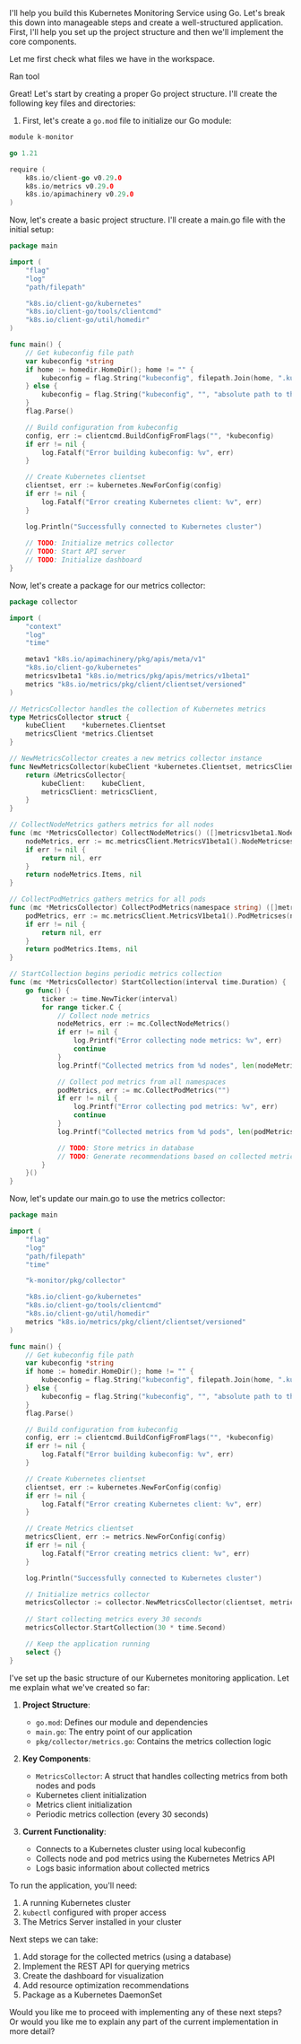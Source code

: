 I'll help you build this Kubernetes Monitoring Service using Go. Let's break this down into manageable steps and create a well-structured application. First, I'll help you set up the project structure and then we'll implement the core components.

Let me first check what files we have in the workspace.

Ran tool


Great! Let's start by creating a proper Go project structure. I'll create the following key files and directories:

1. First, let's create a `go.mod` file to initialize our Go module:

```go module file:go.mod
module k-monitor

go 1.21

require (
	k8s.io/client-go v0.29.0
	k8s.io/metrics v0.29.0
	k8s.io/apimachinery v0.29.0
)
```


Now, let's create a basic project structure. I'll create a main.go file with the initial setup:

```go:main.go
package main

import (
	"flag"
	"log"
	"path/filepath"

	"k8s.io/client-go/kubernetes"
	"k8s.io/client-go/tools/clientcmd"
	"k8s.io/client-go/util/homedir"
)

func main() {
	// Get kubeconfig file path
	var kubeconfig *string
	if home := homedir.HomeDir(); home != "" {
		kubeconfig = flag.String("kubeconfig", filepath.Join(home, ".kube", "config"), "(optional) absolute path to the kubeconfig file")
	} else {
		kubeconfig = flag.String("kubeconfig", "", "absolute path to the kubeconfig file")
	}
	flag.Parse()

	// Build configuration from kubeconfig
	config, err := clientcmd.BuildConfigFromFlags("", *kubeconfig)
	if err != nil {
		log.Fatalf("Error building kubeconfig: %v", err)
	}

	// Create Kubernetes clientset
	clientset, err := kubernetes.NewForConfig(config)
	if err != nil {
		log.Fatalf("Error creating Kubernetes client: %v", err)
	}

	log.Println("Successfully connected to Kubernetes cluster")
	
	// TODO: Initialize metrics collector
	// TODO: Start API server
	// TODO: Initialize dashboard
}
```


Now, let's create a package for our metrics collector:

```go:pkg/collector/metrics.go
package collector

import (
	"context"
	"log"
	"time"

	metav1 "k8s.io/apimachinery/pkg/apis/meta/v1"
	"k8s.io/client-go/kubernetes"
	metricsv1beta1 "k8s.io/metrics/pkg/apis/metrics/v1beta1"
	metrics "k8s.io/metrics/pkg/client/clientset/versioned"
)

// MetricsCollector handles the collection of Kubernetes metrics
type MetricsCollector struct {
	kubeClient    *kubernetes.Clientset
	metricsClient *metrics.Clientset
}

// NewMetricsCollector creates a new metrics collector instance
func NewMetricsCollector(kubeClient *kubernetes.Clientset, metricsClient *metrics.Clientset) *MetricsCollector {
	return &MetricsCollector{
		kubeClient:    kubeClient,
		metricsClient: metricsClient,
	}
}

// CollectNodeMetrics gathers metrics for all nodes
func (mc *MetricsCollector) CollectNodeMetrics() ([]metricsv1beta1.NodeMetrics, error) {
	nodeMetrics, err := mc.metricsClient.MetricsV1beta1().NodeMetricses().List(context.TODO(), metav1.ListOptions{})
	if err != nil {
		return nil, err
	}
	return nodeMetrics.Items, nil
}

// CollectPodMetrics gathers metrics for all pods
func (mc *MetricsCollector) CollectPodMetrics(namespace string) ([]metricsv1beta1.PodMetrics, error) {
	podMetrics, err := mc.metricsClient.MetricsV1beta1().PodMetricses(namespace).List(context.TODO(), metav1.ListOptions{})
	if err != nil {
		return nil, err
	}
	return podMetrics.Items, nil
}

// StartCollection begins periodic metrics collection
func (mc *MetricsCollector) StartCollection(interval time.Duration) {
	go func() {
		ticker := time.NewTicker(interval)
		for range ticker.C {
			// Collect node metrics
			nodeMetrics, err := mc.CollectNodeMetrics()
			if err != nil {
				log.Printf("Error collecting node metrics: %v", err)
				continue
			}
			log.Printf("Collected metrics from %d nodes", len(nodeMetrics))

			// Collect pod metrics from all namespaces
			podMetrics, err := mc.CollectPodMetrics("")
			if err != nil {
				log.Printf("Error collecting pod metrics: %v", err)
				continue
			}
			log.Printf("Collected metrics from %d pods", len(podMetrics))

			// TODO: Store metrics in database
			// TODO: Generate recommendations based on collected metrics
		}
	}()
}
```


Now, let's update our main.go to use the metrics collector:

```go:main.go
package main

import (
	"flag"
	"log"
	"path/filepath"
	"time"

	"k-monitor/pkg/collector"

	"k8s.io/client-go/kubernetes"
	"k8s.io/client-go/tools/clientcmd"
	"k8s.io/client-go/util/homedir"
	metrics "k8s.io/metrics/pkg/client/clientset/versioned"
)

func main() {
	// Get kubeconfig file path
	var kubeconfig *string
	if home := homedir.HomeDir(); home != "" {
		kubeconfig = flag.String("kubeconfig", filepath.Join(home, ".kube", "config"), "(optional) absolute path to the kubeconfig file")
	} else {
		kubeconfig = flag.String("kubeconfig", "", "absolute path to the kubeconfig file")
	}
	flag.Parse()

	// Build configuration from kubeconfig
	config, err := clientcmd.BuildConfigFromFlags("", *kubeconfig)
	if err != nil {
		log.Fatalf("Error building kubeconfig: %v", err)
	}

	// Create Kubernetes clientset
	clientset, err := kubernetes.NewForConfig(config)
	if err != nil {
		log.Fatalf("Error creating Kubernetes client: %v", err)
	}

	// Create Metrics clientset
	metricsClient, err := metrics.NewForConfig(config)
	if err != nil {
		log.Fatalf("Error creating metrics client: %v", err)
	}

	log.Println("Successfully connected to Kubernetes cluster")

	// Initialize metrics collector
	metricsCollector := collector.NewMetricsCollector(clientset, metricsClient)
	
	// Start collecting metrics every 30 seconds
	metricsCollector.StartCollection(30 * time.Second)

	// Keep the application running
	select {}
}
```


I've set up the basic structure of our Kubernetes monitoring application. Let me explain what we've created so far:

1. **Project Structure**:
   - `go.mod`: Defines our module and dependencies
   - `main.go`: The entry point of our application
   - `pkg/collector/metrics.go`: Contains the metrics collection logic

2. **Key Components**:
   - `MetricsCollector`: A struct that handles collecting metrics from both nodes and pods
   - Kubernetes client initialization
   - Metrics client initialization
   - Periodic metrics collection (every 30 seconds)

3. **Current Functionality**:
   - Connects to a Kubernetes cluster using local kubeconfig
   - Collects node and pod metrics using the Kubernetes Metrics API
   - Logs basic information about collected metrics

To run the application, you'll need:
1. A running Kubernetes cluster
2. `kubectl` configured with proper access
3. The Metrics Server installed in your cluster

Next steps we can take:
1. Add storage for the collected metrics (using a database)
2. Implement the REST API for querying metrics
3. Create the dashboard for visualization
4. Add resource optimization recommendations
5. Package as a Kubernetes DaemonSet

Would you like me to proceed with implementing any of these next steps? Or would you like me to explain any part of the current implementation in more detail?
